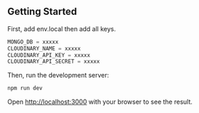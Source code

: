 
## Getting Started
First, add env.local then add all keys.
```js
MONGO_DB = xxxxx
CLOUDINARY_NAME = xxxxx
CLOUDINARY_API_KEY = xxxxx
CLOUDINARY_API_SECRET = xxxxx
```

Then, run the development server: 

```bash
npm run dev
```

Open [http://localhost:3000](http://localhost:3000) with your browser to see the result.

